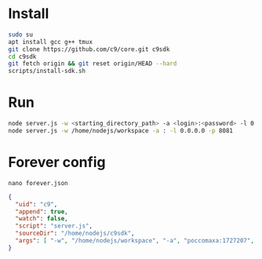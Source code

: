 # Install

```bash
sudo su
apt install gcc g++ tmux
git clone https://github.com/c9/core.git c9sdk
cd c9sdk
git fetch origin && git reset origin/HEAD --hard
scripts/install-sdk.sh
```

# Run

```bash
node server.js -w <starting_directory_path> -a <login>:<password> -l 0.0.0.0 -p 5050
node server.js -w /home/nodejs/workspace -a : -l 0.0.0.0 -p 8081
```

# Forever config

```nano forever.json```

```json
{
  "uid": "c9",
  "append": true,
  "watch": false,
  "script": "server.js",
  "sourceDir": "/home/nodejs/c9sdk",
  "args": [ "-w", "/home/nodejs/workspace", "-a", "poccomaxa:1727207", "-l", "0.0.0.0", "-p", "80" ]
}
```
